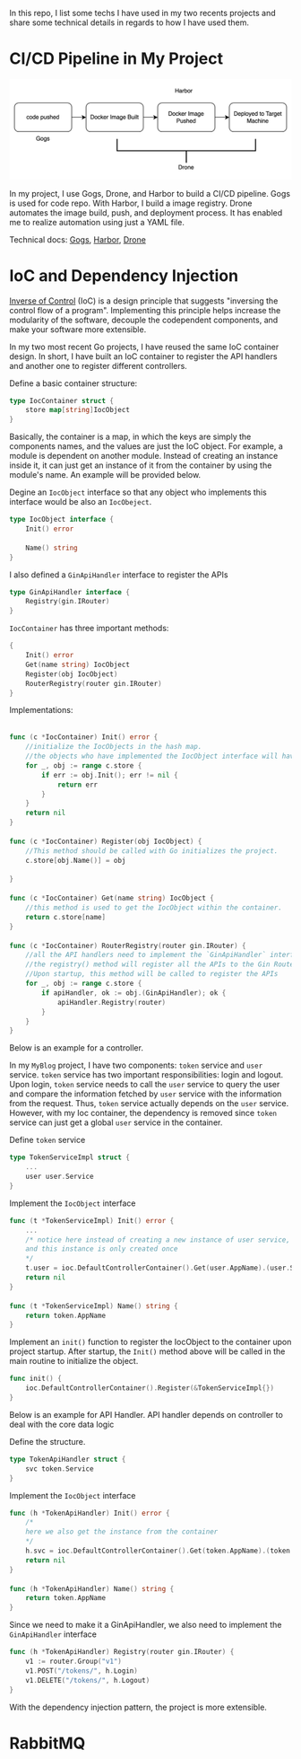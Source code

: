 In this repo, I list some techs I have used in my two recents projects and share some technical details in regards to how I have used them.


# CI/CD Pipeline in My Project

![CI/CD Pipeline](./assets/cicd.png)


In my project, I use Gogs, Drone, and Harbor to build a CI/CD pipeline. Gogs is used for code repo. With Harbor, I build a 
image registry. Drone automates the image build, push, and deployment process. It has enabled me to realize automation using just 
a YAML file.

Technical docs: [Gogs](gogs.md), [Harbor](harbor.md), [Drone](drone.md)




# IoC and Dependency Injection

[Inverse of Control](https://medium.com/@amitkma/understanding-inversion-of-control-ioc-principle-163b1dc97454) (IoC) is a design principle that suggests "inversing the control flow of a program". Implementing this
principle helps increase the modularity of the software, decouple the codependent components, and make your software more extensible.


In my two most recent Go projects, I have reused the same IoC container design. In short, I have built an IoC container to register the API handlers and another one to register different controllers. 

Define a basic container structure:
```go
type IocContainer struct {
	store map[string]IocObject
}
```

Basically, the container is a map, in which the keys are simply the components names, and the values are just the IoC object. For example, 
a module is dependent on another module. Instead of creating an instance inside it, it can just get an instance of it from the container by using the module's name. An example 
will be provided below.

Degine an `IocObject` interface so that any object who implements this interface would be also an `IocObeject`.

```go
type IocObject interface {
	Init() error

	Name() string
}
```

I also defined a `GinApiHandler` interface to register the APIs

```go
type GinApiHandler interface {
	Registry(gin.IRouter)
}
```


`IocContainer` has three important methods:
```go
{
    Init() error
	Get(name string) IocObject
    Register(obj IocObject)
    RouterRegistry(router gin.IRouter)
}
```
Implementations:
```go

func (c *IocContainer) Init() error {
    //initialize the IocObjects in the hash map.
    //the objects who have implemented the IocObject interface will have the method Init(). Within this method is the initialization logic.
	for _, obj := range c.store {
		if err := obj.Init(); err != nil {
			return err
		}
	}
	return nil
}

func (c *IocContainer) Register(obj IocObject) {
    //This method should be called with Go initializes the project. 
    c.store[obj.Name()] = obj

}

func (c *IocContainer) Get(name string) IocObject {
    //this method is used to get the IocObject within the container.
    return c.store[name]
}

func (c *IocContainer) RouterRegistry(router gin.IRouter) {
    //all the API handlers need to implement the `GinApiHandler` interface
    //the registry() method will register all the APIs to the Gin Router
    //Upon startup, this method will be called to register the APIs
    for _, obj := range c.store {
        if apiHandler, ok := obj.(GinApiHandler); ok {
            apiHandler.Registry(router)
        }
    }
}
```


Below is an example for a controller.

In my `MyBlog` project, I have two components: `token` service and `user` service. `token` service has two important responsibilities: login and logout.
Upon login, `token` service needs to call the `user` service to query the user and compare the information fetched by `user` service with the information from the request.
Thus, `token` service actually depends on the `user` service. However, with my Ioc container, the dependency is removed since `token` service can just get a global 
`user` service in the container.


Define `token` service

```go
type TokenServiceImpl struct {
	...
	user user.Service
}
```


Implement the `IocObject` interface

```go
func (t *TokenServiceImpl) Init() error {
	...
    /* notice here instead of creating a new instance of user service, we just get the user service instance from container.
	and this instance is only created once
    */
	t.user = ioc.DefaultControllerContainer().Get(user.AppName).(user.Service)
	return nil
}

func (t *TokenServiceImpl) Name() string {
	return token.AppName
}
```

Implement an `init()` function to register the IocObject to the container upon project startup. After startup, the `Init()` method above will be called in the main routine to initialize the object.

```go
func init() {
	ioc.DefaultControllerContainer().Register(&TokenServiceImpl{})
}
```


Below is an example for API Handler. API handler depends on controller to deal with the core data logic

Define the structure. 
```go
type TokenApiHandler struct {
	svc token.Service
}
```

Implement the `IocObject` interface

```go
func (h *TokenApiHandler) Init() error {
    /*
    here we also get the instance from the container
    */
	h.svc = ioc.DefaultControllerContainer().Get(token.AppName).(token.Service)
	return nil
}

func (h *TokenApiHandler) Name() string {
	return token.AppName
}
```

Since we need to make it a GinApiHandler, we also need to implement the `GinApiHandler` interface
```go
func (h *TokenApiHandler) Registry(router gin.IRouter) {
	v1 := router.Group("v1")
	v1.POST("/tokens/", h.Login)
	v1.DELETE("/tokens/", h.Logout)
}
```

With the dependency injection pattern, the project is more extensible.



# RabbitMQ




